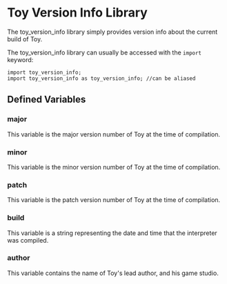# Toy Version Info Library

The toy_version_info library simply provides version info about the current build of Toy.

The toy_version_info library can usually be accessed with the `import` keyword:

```
import toy_version_info;
import toy_version_info as toy_version_info; //can be aliased
```

## Defined Variables

### major

This variable is the major version number of Toy at the time of compilation.

### minor

This variable is the minor version number of Toy at the time of compilation.

### patch

This variable is the patch version number of Toy at the time of compilation.

### build

This variable is a string representing the date and time that the interpreter was compiled.

### author

This variable contains the name of Toy's lead author, and his game studio.
